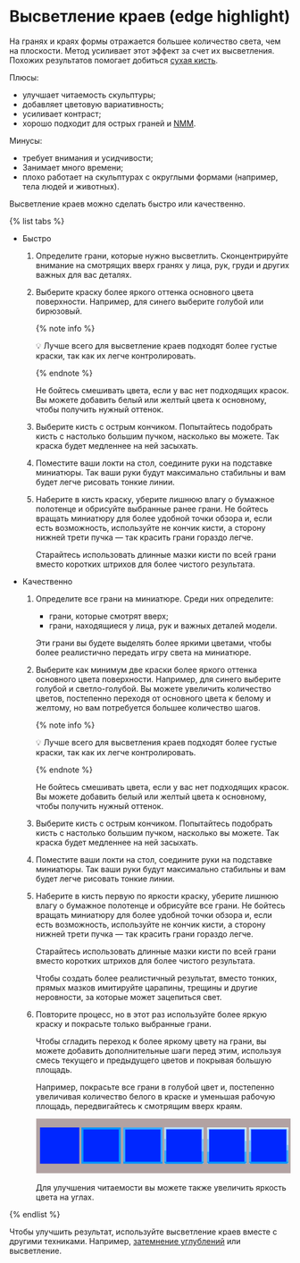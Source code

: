 # Высветление краев (edge highlight)

На гранях и краях формы отражается большее количество света, чем на плоскости. Метод усиливает этот эффект за счет их высветления. Похожих результатов помогает добиться [сухая кисть](drybrush.md).

Плюсы:

- улучшает читаемость скульптуры;
- добавляет цветовую вариативность;
- усиливает контраст;
- хорошо подходит для острых граней и [NMM](non-metalic-metal.md).

Минусы:

- требует внимания и усидчивости;
- Занимает много времени;
- плохо работает на скульптурах с округлыми формами (например, тела людей и животных).
  
Высветление краев можно сделать быстро или качественно. 

{% list tabs %}

- Быстро

    1. Определите грани, которые нужно высветлить. Сконцентрируйте внимание на смотрящих вверх гранях у лица, рук, груди и других важных для вас деталях.
    2. Выберите краску более яркого оттенка основного цвета поверхности. Например, для синего выберите голубой или бирюзовый.
        
        {% note info %}

        💡 Лучше всего для высветление краев подходят более густые краски, так как их легче контролировать.
        
        {% endnote %}
        
        Не бойтесь смешивать цвета, если у вас нет подходящих красок. Вы можете добавить белый или желтый цвета к основному, чтобы получить нужный оттенок.
        
    3. Выберите кисть с острым кончиком. Попытайтесь подобрать кисть с настолько большим пучком, насколько вы можете. Так краска будет медленнее на ней засыхать.
    4. Поместите ваши локти на стол, соедините руки на подставке миниатюры. Так ваши руки будут максимально стабильны и вам будет легче рисовать тонкие линии.
    5. Наберите в кисть краску, уберите лишнюю влагу о бумажное полотенце и обрисуйте выбранные ранее грани. Не бойтесь вращать миниатюру для более удобной точки обзора и, если есть возможность, используйте не кончик кисти, а сторону нижней трети пучка — так красить грани гораздо легче.
        
        Старайтесь использовать длинные мазки кисти по всей грани вместо коротких штрихов для более чистого результата. 
        
- Качественно

    1. Определите все грани на миниатюре. Среди них определите:
        - грани, которые смотрят вверх;
        - грани, находящиеся у лица, рук и важных деталей модели.
        
        Эти грани вы будете выделять более яркими цветами, чтобы более реалистично передать игру света на миниатюре.
        
    2. Выберите как минимум две краски более яркого оттенка основного цвета поверхности. Например, для синего выберите голубой и светло-голубой. Вы можете увеличить количество цветов, постепенно переходя от основного цвета к белому и желтому, но вам потребуется большее количество шагов.
        
        {% note info %}

        💡 Лучше всего для высветления краев подходят более густые краски, так как их легче контролировать.
        
        {% endnote %}
        
        Не бойтесь смешивать цвета, если у вас нет подходящих красок. Вы можете добавить белый или желтый цвета к основному, чтобы получить нужный оттенок.
        
    3. Выберите кисть с острым кончиком. Попытайтесь подобрать кисть с настолько большим пучком, насколько вы можете. Так краска будет медленнее на ней засыхать.
    4. Поместите ваши локти на стол, соедините руки на подставке миниатюры. Так ваши руки будут максимально стабильны и вам будет легче рисовать тонкие линии.
    5. Наберите в кисть первую по яркости краску, уберите лишнюю влагу о бумажное полотенце и обрисуйте все грани. Не бойтесь вращать миниатюру для более удобной точки обзора и, если есть возможность, используйте не кончик кисти, а сторону нижней трети пучка — так красить грани гораздо легче.
        
        Старайтесь использовать длинные мазки кисти по всей грани вместо коротких штрихов для более чистого результата. 
        
        Чтобы создать более реалистичный результат, вместо тонких, прямых мазков имитируйте царапины, трещины и другие неровности, за которые может зацепиться свет.
        
    6. Повторите процесс, но в этот раз используйте более яркую краску и покрасьте только выбранные грани. 
        
        Чтобы сгладить переход к более яркому цвету на грани, вы можете добавить дополнительные шаги перед этим, используя смесь текущего и предыдущего цветов и покрывая большую площадь.
        
        Например, покрасьте все грани в голубой цвет и, постепенно увеличивая количество белого в краске и уменьшая рабочую площадь, передвигайтесь к смотрящим вверх краям. 
        
        ![edge-highlight](../_images/edge-highlight.png)
        
        Для улучшения читаемости вы можете также увеличить яркость цвета на углах.

{% endlist %}
        

Чтобы улучшить результат, используйте высветление краев вместе с другими техниками. Например, [затемнение углублений](recess-shading.md) или высветление.